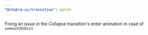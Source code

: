 ```yaml
---
"@chakra-ui/transition": patch
---
```


Fixing an issue in the Collapse transition's enter animation in case of
`unmountOnExit`
